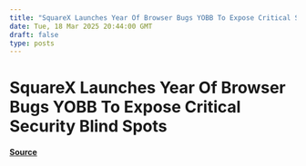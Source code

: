 ```yaml
---
title: "SquareX Launches Year Of Browser Bugs YOBB To Expose Critical Security Blind Spots"
date: Tue, 18 Mar 2025 20:44:00 GMT
draft: false
type: posts
---
```

# SquareX Launches Year Of Browser Bugs YOBB To Expose Critical Security Blind Spots









#### [Source](https://hackernoon.com/squarex-launches-year-of-browser-bugs-yobb-to-expose-critical-security-blind-spots?source=rss)

